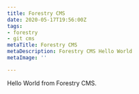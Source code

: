 ```yaml
---
title: Forestry CMS
date: 2020-05-17T19:56:00Z
tags:
- forestry
- git cms
metaTitle: Forestry CMS
metaDescription: Forestry CMS Hello World
metaImage: ''

---
```

Hello World from Forestry CMS.
